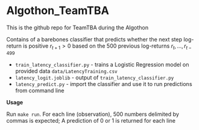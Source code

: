 # Algothon_TeamTBA

This is the github repo for TeamTBA during the Algothon 

Contains of a barebones classifier that predicts whether the next step log-return is positive $r_{t + 1} > 0$ based on the 500 previous log-returns $r_{t} , \ldots, r_{t - 499}$

+ `train_latency_classifier.py` - trains a Logistic Regression model on provided data `data/LatencyTraining.csv`
+ `latency_logit.joblib` - output of `train_latency_classifier.py`
+ `latency_predict.py` - import the classifier and use it to run predictions from command line

**Usage**

Run `make run`. For each line (observation), 500 numbers delimited by commas is expected; A prediction of 0 or 1 is returned for each line